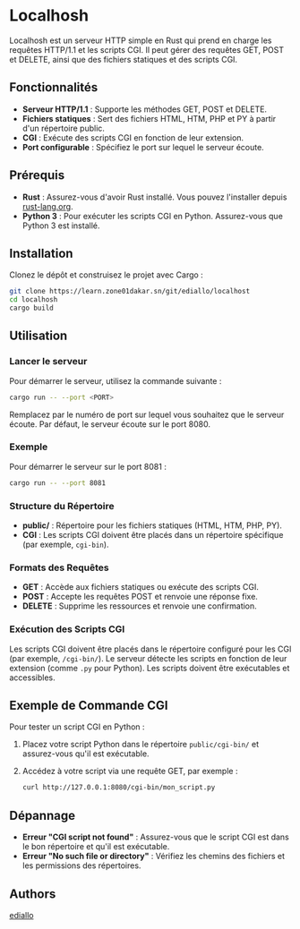 # Localhosh

Localhosh est un serveur HTTP simple en Rust qui prend en charge les requêtes HTTP/1.1 et les scripts CGI. Il peut gérer des requêtes GET, POST et DELETE, ainsi que des fichiers statiques et des scripts CGI.

## Fonctionnalités

- **Serveur HTTP/1.1** : Supporte les méthodes GET, POST et DELETE.
- **Fichiers statiques** : Sert des fichiers HTML, HTM, PHP et PY à partir d'un répertoire public.
- **CGI** : Exécute des scripts CGI en fonction de leur extension.
- **Port configurable** : Spécifiez le port sur lequel le serveur écoute.

## Prérequis

- **Rust** : Assurez-vous d'avoir Rust installé. Vous pouvez l'installer depuis [rust-lang.org](https://www.rust-lang.org/).
- **Python 3** : Pour exécuter les scripts CGI en Python. Assurez-vous que Python 3 est installé.

## Installation

Clonez le dépôt et construisez le projet avec Cargo :

```bash
git clone https://learn.zone01dakar.sn/git/ediallo/localhost
cd localhosh
cargo build
```

## Utilisation

### Lancer le serveur

Pour démarrer le serveur, utilisez la commande suivante :

```bash
cargo run -- --port <PORT>
```

Remplacez  par le numéro de port sur lequel vous souhaitez que le serveur écoute. Par défaut, le serveur écoute sur le port 8080.

### Exemple

Pour démarrer le serveur sur le port 8081 :

```bash
cargo run -- --port 8081
```

### Structure du Répertoire

- **public/** : Répertoire pour les fichiers statiques (HTML, HTM, PHP, PY).
- **CGI** : Les scripts CGI doivent être placés dans un répertoire spécifique (par exemple, `cgi-bin`).

### Formats des Requêtes

- **GET** : Accède aux fichiers statiques ou exécute des scripts CGI.
- **POST** : Accepte les requêtes POST et renvoie une réponse fixe.
- **DELETE** : Supprime les ressources et renvoie une confirmation.

### Exécution des Scripts CGI

Les scripts CGI doivent être placés dans le répertoire configuré pour les CGI (par exemple, `/cgi-bin/`). Le serveur détecte les scripts en fonction de leur extension (comme `.py` pour Python). Les scripts doivent être exécutables et accessibles.

## Exemple de Commande CGI

Pour tester un script CGI en Python :

1. Placez votre script Python dans le répertoire `public/cgi-bin/` et assurez-vous qu'il est exécutable.

2. Accédez à votre script via une requête GET, par exemple :

   ```bash
   curl http://127.0.0.1:8080/cgi-bin/mon_script.py
   ```

## Dépannage

- **Erreur "CGI script not found"** : Assurez-vous que le script CGI est dans le bon répertoire et qu'il est exécutable.
- **Erreur "No such file or directory"** : Vérifiez les chemins des fichiers et les permissions des répertoires.

## Authors
[ediallo](https://learn.zone01dakar.sn/git/ediallo) 
